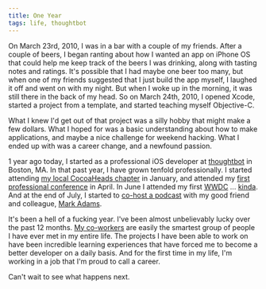 ```yaml
---
title: One Year
tags: life, thoughtbot
---
```


On March 23rd, 2010, I was in a bar with a couple of my friends. After a
couple of beers, I began ranting about how I wanted an app on iPhone OS that
could help me keep track of the beers I was drinking, along with tasting notes
and ratings. It's possible that I had maybe one beer too many, but when one of
my friends suggested that I just build the app myself, I laughed it off and
went on with my night. But when I woke up in the morning, it was still there
in the back of my head. So on March 24th, 2010, I opened Xcode, started a
project from a template, and started teaching myself Objective-C.

What I knew I'd get out of that project was a silly hobby that might make a
few dollars. What I hoped for was a basic understanding about how to make
applications, and maybe a nice challenge for weekend hacking. What I ended up
with was a career change, and a newfound passion.

1 year ago today, I started as a professional iOS developer at [thoughtbot][]
in Boston, MA. In that past year, I have grown tenfold professionally. I
started attending [my local CocoaHeads chapter][cocoaheads] in January, and
attended my [first professional conference][nsnorth] in April. In June I
attended my first [WWDC][] ... [kinda][altwwdc]. And at the end of July, I
started to [co-host a podcast][buildphase] with my good friend and colleague,
[Mark Adams][].

[thoughtbot]: http://www.thoughtbot.com
[cocoaheads]: http://www.cocoaheadsboston.org/
[nsnorth]: http://nsnorth.ca/
[WWDC]: https://developer.apple.com/wwdc/
[altwwdc]: http://altwwdc.com/
[buildphase]: http://buildphase.fm
[Mark Adams]: https://twitter.com/hyperspacemark

It's been a hell of a fucking year. I've been almost unbelievably lucky over
the past 12 months. [My co-workers][tb-about] are easily the smartest group of
people I have ever met in my entire life. The projects I have been able to
work on have been incredible learning experiences that have forced me to
become a better developer on a daily basis. And for the first time in my life,
I'm working in a job that I'm proud to call a career.

[tb-about]: http://www.thoughtbot.com/#our-team

Can't wait to see what happens next.
